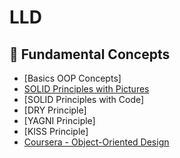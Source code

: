 # LLD

## 📌 Fundamental Concepts

- [Basics OOP Concepts]
- [SOLID Principles with Pictures](https://medium.com/backticks-tildes/the-s-o-l-i-d-principles-in-pictures-b34ce2f1e898)
- [SOLID Principles with Code]
- [DRY Principle]
- [YAGNI Principle]
- [KISS Principle]
- [Coursera - Object-Oriented Design](https://www.coursera.org/learn/object-oriented-design)
